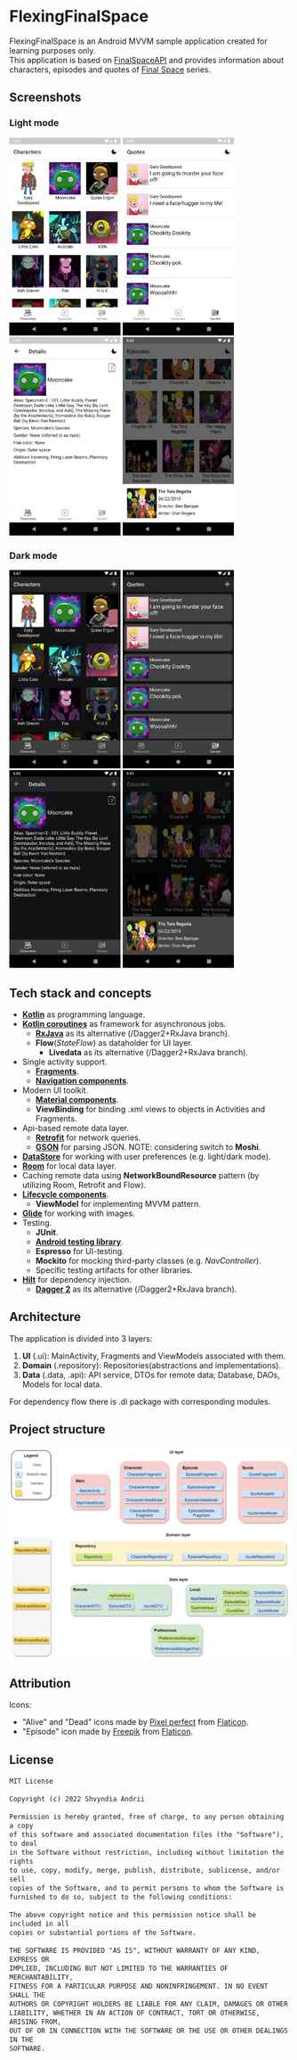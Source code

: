 # FlexingFinalSpace
FlexingFinalSpace is an Android MVVM sample application created for learning purposes only.\
This application is based on [FinalSpaceAPI](https://finalspaceapi.com/) and provides information about characters, episodes and quotes of [Final Space](https://www.imdb.com/title/tt6317068/) series.

## Screenshots
### Light mode
<p float="left">
  <img src="screenshots/screen1.png" width=200/>
  <img src="screenshots/screen2.png" width=200/> 
  <img src="screenshots/screen3.png" width=200/>
  <img src="screenshots/screen4.png" width=200/>
</p>

### Dark mode
<p float="left">
  <img src="screenshots/screen1-dm.png" width=200/>
  <img src="screenshots/screen2-dm.png" width=200/> 
  <img src="screenshots/screen3-dm.png" width=200/>
  <img src="screenshots/screen4-dm.png" width=200/>
</p>

## Tech stack and concepts
* **[Kotlin](https://kotlinlang.org/)** as programming language.
* **[Kotlin coroutines](https://kotlin.github.io/kotlinx.coroutines/kotlinx-coroutines-core/)** as framework for asynchronous jobs.
  * **[RxJava](https://github.com/ReactiveX/RxJava)** as its alternative (/Dagger2+RxJava branch).
  * **Flow**(*StateFlow*) as dataholder for UI layer.
    * **Livedata** as its alternative (/Dagger2+RxJava branch).
* Single activity support.
  * **[Fragments](https://developer.android.com/jetpack/androidx/releases/fragment)**.
  * **[Navigation components](https://developer.android.com/jetpack/androidx/releases/navigation)**.
* Modern UI toolkit.
  * **[Material components](https://material.io/develop/android)**.
  * **ViewBinding** for binding .xml views to objects in Activities and Fragments.
* Api-based remote data layer.
  * **[Retrofit](https://square.github.io/retrofit/)** for network queries.
  * **[GSON](https://github.com/google/gson)** for parsing JSON.
    NOTE: considering switch to **Moshi**.
* **[DataStore](https://developer.android.com/jetpack/androidx/releases/datastore)** for working with user preferences (e.g. light/dark mode).
* **[Room](https://developer.android.com/jetpack/androidx/releases/room)** for local data layer.
* Caching remote data using **NetworkBoundResource** pattern (by utilizing Room, Retrofit and Flow).
* **[Lifecycle components](https://developer.android.com/jetpack/androidx/releases/lifecycle)**.
  * **ViewModel** for implementing MVVM pattern.
* **[Glide](https://github.com/bumptech/glide)** for working with images.
* Testing.
  * **JUnit**.
  * **[Android testing library](https://developer.android.com/jetpack/androidx/releases/test)**.
  * **Espresso** for UI-testing.
  * **Mockito** for mocking third-party classes (e.g. *NavController*).
  * Specific testing artifacts for other libraries.
* **[Hilt](https://dagger.dev/hilt/)** for dependency injection.
  * **[Dagger 2](https://dagger.dev/)** as its alternative (/Dagger2+RxJava branch).

## Architecture
The application is divided into 3 layers:
1. **UI** (.ui): MainActivity, Fragments and ViewModels associated with them.
2. **Domain** (.repository): Repositories(abstractions and implementations).
3. **Data** (.data, .api): API service, DTOs for remote data; Database, DAOs, Models for local data.

For dependency flow there is .di package with corresponding modules.

## Project structure
<img src="screenshots/project_structure.jpg" width=750/>

## Attribution
Icons:
* "Alive" and "Dead" icons made by [Pixel perfect](https://icon54.com/) from [Flaticon](https://www.flaticon.com/).
* "Episode" icon made by [Freepik](https://www.freepik.com) from [Flaticon](https://www.flaticon.com/).

## License
```
MIT License

Copyright (c) 2022 Shvyndia Andrii

Permission is hereby granted, free of charge, to any person obtaining a copy
of this software and associated documentation files (the "Software"), to deal
in the Software without restriction, including without limitation the rights
to use, copy, modify, merge, publish, distribute, sublicense, and/or sell
copies of the Software, and to permit persons to whom the Software is
furnished to do so, subject to the following conditions:

The above copyright notice and this permission notice shall be included in all
copies or substantial portions of the Software.

THE SOFTWARE IS PROVIDED "AS IS", WITHOUT WARRANTY OF ANY KIND, EXPRESS OR
IMPLIED, INCLUDING BUT NOT LIMITED TO THE WARRANTIES OF MERCHANTABILITY,
FITNESS FOR A PARTICULAR PURPOSE AND NONINFRINGEMENT. IN NO EVENT SHALL THE
AUTHORS OR COPYRIGHT HOLDERS BE LIABLE FOR ANY CLAIM, DAMAGES OR OTHER
LIABILITY, WHETHER IN AN ACTION OF CONTRACT, TORT OR OTHERWISE, ARISING FROM,
OUT OF OR IN CONNECTION WITH THE SOFTWARE OR THE USE OR OTHER DEALINGS IN THE
SOFTWARE.
```
